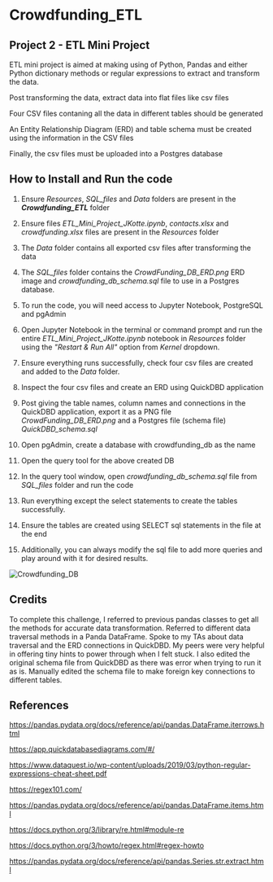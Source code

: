 # Crowdfunding_ETL
## Project 2 - ETL Mini Project

ETL mini project is aimed at making using of Python, Pandas and either Python dictionary methods or regular expressions to extract and transform the data. <br>

Post transforming the data, extract data into flat files like csv files <br>

Four CSV files contaning all the data in different tables should be generated <br>

An Entity Relationship Diagram (ERD) and table schema must be created using the information in the CSV files <br>

Finally, the csv files must be uploaded into a Postgres database 

## How to Install and Run the code
1. Ensure _Resources_, _*SQL_files*_ and _Data_ folders are present in the ***Crowdfunding_ETL*** folder

2. Ensure files _*ETL_Mini_Project_JKotte.ipynb*_, _*contacts.xlsx*_ and _*crowdfunding.xlsx*_ files are present in the _Resources_ folder

3. The _Data_ folder contains all exported csv files after transforming the data 

4. The _*SQL_files*_ folder contains the _*CrowdFunding_DB_ERD.png*_ ERD image and _*crowdfunding_db_schema.sql*_ file to use in a Postgres database.

5. To run the code, you will need access to Jupyter Notebook, PostgreSQL and pgAdmin

6. Open Jupyter Notebook in the terminal or command prompt and run the entire _*ETL_Mini_Project_JKotte.ipynb*_ notebook in _Resources_ folder using the _"Restart & Run All"_ option from _*Kernel*_ dropdown.

7. Ensure everything runs successfully, check four csv files are created and added to the _Data_ folder.

8. Inspect the four csv files and create an ERD using QuickDBD application 

9. Post giving the table names, column names and connections in the QuickDBD application, export it as a PNG file _*CrowdFunding_DB_ERD.png*_ and a Postgres file (schema file) _*QuickDBD_schema.sql*_

10. Open pgAdmin, create a database with crowdfunding_db as the name 

11. Open the query tool for the above created DB

12. In the query tool window, open _*crowdfunding_db_schema.sql*_ file from _*SQL_files*_ folder and run the code

13. Run everything except the select statements to create the tables successfully.

14. Ensure the tables are created using SELECT sql statements in the file at the end

15. Additionally, you can always modify the sql file to add more queries and play around with it for desired results.

![Crowdfunding_DB](Crowdfunding_ETL/SQL_files/CrowdFunding_DB_ERD.png)

## Credits

To complete this challenge, I referred to previous pandas classes to get all the methods for accurate data transformation. Referred to different data traversal methods in a Panda DataFrame. Spoke to my TAs about data traversal and the ERD connections in QuickDBD.
My peers were very helpful in offering tiny hints to power through when I felt stuck. I also edited the original schema file from QuickDBD as there was error when trying to run it as is. Manually edited the schema file to make foreign key connections to different tables. 

## References

https://pandas.pydata.org/docs/reference/api/pandas.DataFrame.iterrows.html

https://app.quickdatabasediagrams.com/#/

https://www.dataquest.io/wp-content/uploads/2019/03/python-regular-expressions-cheat-sheet.pdf

https://regex101.com/

https://pandas.pydata.org/docs/reference/api/pandas.DataFrame.items.html

https://docs.python.org/3/library/re.html#module-re

https://docs.python.org/3/howto/regex.html#regex-howto

https://pandas.pydata.org/docs/reference/api/pandas.Series.str.extract.html









